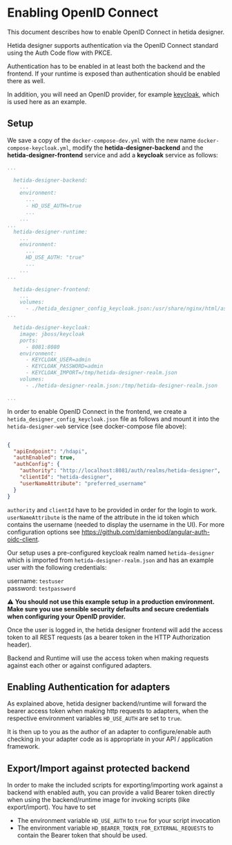 # Enabling OpenID Connect

This document describes how to enable OpenID Connect in hetida designer.

Hetida designer supports authentication via the OpenID Connect standard using the Auth Code flow with PKCE.

Authentication has to be enabled in at least both the backend and the frontend. If your runtime is exposed than authentication should be enabled there as well.

In addition, you will need an OpenID provider, for example [keycloak](https://www.keycloak.org/), which is used here as an example.
## Setup

We save a copy of the `docker-compose-dev.yml` with the new name `docker-compose-keycloak.yml`, modify the **hetida-designer-backend** and the **hetida-designer-frontend** service and add a **keycloak** service as follows:

```yaml
...

  hetida-designer-backend:
    ...
    environment:
      ...
      - HD_USE_AUTH=true
      ...
    ...
...
  hetida-designer-runtime:
    ...
    environment:
      ...
      HD_USE_AUTH: "true"
      ...
    ...
...

  hetida-designer-frontend:
    ...
    volumes:
      - ./hetida_designer_config_keycloak.json:/usr/share/nginx/html/assets/hetida_designer_config.json
...

  hetida-designer-keycloak:
    image: jboss/keycloak
    ports:
      - 8081:8080
    environment:
      - KEYCLOAK_USER=admin
      - KEYCLOAK_PASSWORD=admin
      - KEYCLOAK_IMPORT=/tmp/hetida-designer-realm.json
    volumes:
      - ./hetida-designer-realm.json:/tmp/hetida-designer-realm.json    

...

```

In order to enable OpenID Connect in the frontend, we create a `hetida_designer_config_keycloak.json` file as follows and mount it into the `hetida-designer-web` service (see docker-compose file above):

```json

{
  "apiEndpoint": "/hdapi",
  "authEnabled": true,
  "authConfig": {
    "authority": "http://localhost:8081/auth/realms/hetida-designer",
    "clientId": "hetida-designer",
    "userNameAttribute": "preferred_username"
  }
}

```

`authority` and `clientId` have to be provided in order for the login to work.
`userNameAttribute` is the name of the attribute in the id token which contains the username (needed to display the username in the UI).
For more configuration options see https://github.com/damienbod/angular-auth-oidc-client.

Our setup uses a pre-configured keycloak realm named `hetida-designer` which is imported from `hetida-designer-realm.json` and has an example user with the following credentials:

username: `testuser`\
password: `testpassword`

:warning: **You should not use this example setup in a production environment. Make sure you use sensible security defaults and secure credentials when configuring your OpenID provider.**

Once the user is logged in, the hetida designer frontend will add the access token to all REST requests (as a bearer token in the HTTP Authorization header).

Backend and Runtime will use the access token when making requests against each other or against configured adapters.

## Enabling Authentication for adapters
As explained above, hetida designer backend/runtime will forward the bearer access token when making http requests to adapters, when the respective environment variables `HD_USE_AUTH` are set to `true`.

It is then up to you as the author of an adapter to configure/enable auth checking in your adapter code as is appropriate in your API / application framework.

## Export/Import against protected backend
In order to make the included scripts for exporting/importing work against a backend with enabled auth, you can provide a valid Bearer token directly when using the backend/runtime image for invoking scripts (like export/import). You have to set
* The environment variable `HD_USE_AUTH` to `true` for your script invocation
* The environment variable `HD_BEARER_TOKEN_FOR_EXTERNAL_REQUESTS` to contain the Bearer token that should be used.

